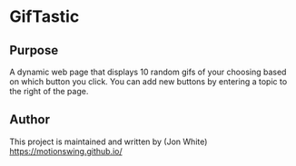 # GifTastic

## Purpose

A dynamic web page that displays 10 random gifs of your choosing based on which button you click. You can add new buttons by entering a topic to the right of the page. 

## Author

This project is maintained and written by 
(Jon White) https://motionswing.github.io/